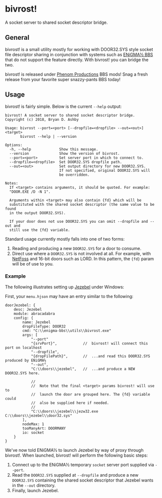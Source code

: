 # bivrost!
A socket server to shared socket descriptor bridge.

## General
bivrost! is a small utility mostly for working with DOOR32.SYS style socket file descriptor sharing in conjunction with systems such as [ENiGMA½ BBS](https://github.com/NuSkooler/enigma-bbs/) that do not support the feature directly. With bivrost! you can bridge the two.

bivrost! is released under [Phenom Productions](https://www.phenomprod.com/) BBS mods! Snag a fresh release from your favorite super snazzy-pants BBS today!

## Usage
bivrost! is fairly simple. Below is the current `--help` output:
```
bivrost! A socket server to shared socket descriptor bridge.
Copyright (c) 2018, Bryan D. Ashby

Usage: bivrost --port=<port> [--dropfile=<dropfile> --out=<out>] <target>
       bivrost --help | --version

Options:
  -h, --help             Show this message.
  --version              Show the version of bivrost.
  --port=<port>          Set server port in which to connect to.
  --dropfile=<dropfile>  Set DOOR32.SYS dropfile path.
  --out=<out>            Set output directory for new DOOR32.SYS.
                         If not specified, original DOOR32.SYS will
                         be overridden.

Notes:
  If <target> contains arguments, it should be quoted. For example:
  "DOOR.EXE /D -N 1".

  Arguments within <target> may also contain {fd} which will be
  substituted with the shared socket descriptor (the same value to be found
  in the output DOOR32.SYS).

  If your door does not use DOOR32.SYS you can omit --dropfile and --out and
  still use the {fd} variable.
```

Standard usage currently mostly falls into one of two forms:

1. Reading and producing a new `DOOR32.SYS` for a door to consume.
2. Direct use where a `DOOR32.SYS` is not involved at all. For example, with [NetFoss](http://pcmicro.com/netfoss/) and 16-bit doors such as LORD. In this pattern, the `{fd}` param will be of use to you.

### Example
The following illustrates setting up [Jezebel](http://www.dreamlandbbs.org/jezebel/) under Windows:

First, your `menu.hjson` may have an entry similar to the following:
```hjson
doorJezebel: {
    desc: Jezebel
    module: abracadabra
    config: {
        name: Jezebel
        dropFileType: DOOR32
        cmd: "C:\\enigma-bbs\\utils\\bivrost.exe"
        args: [
            "--port"
            "{srvPort}",            //  bivrost! will connect this port on localhost
            "--dropfile",
            "{dropFilePath}",       //  ...and read this DOOR32.SYS produced by ENiGMA½
            "--out",
            "C:\\doors\\jezebel",   //  ...and produce a NEW DOOR32.SYS here.

            //
            //  Note that the final <target> params bivrost! will use to
            //  launch the door are grouped here. The {fd} variable could
            //  also be supplied here if needed.
            //
            "C:\\doors\\jezebel\\jezw32.exe C:\\doors\\jezebel\\door32.sys"
        ],
        nodeMax: 1
        tooManyArt: DOORMANY
        io: socket
    }
}
```

We've now told ENiGMA½ to launch Jezebel by way of proxy through bivrost!. When launched, bivrost! will perform the following basic steps:

1. Connect up to the ENiGMA½ temporary `socket` server port supplied via `--port`.
2. Read the `DOOR32.SYS` supplied at `--dropfile` and produce a new `DOOR32.SYS` containing the shared socket descriptor that Jezebel wants in the `--out` directory.
3. Finally, launch Jezebel.

